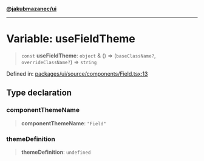 [**@jakubmazanec/ui**](../README.md)

---

# Variable: useFieldTheme

> `const` **useFieldTheme**: `object` & () => (`baseClassName?`, `overrideClassName?`) => `string`

Defined in:
[packages/ui/source/components/Field.tsx:13](https://github.com/jakubmazanec/tools/blob/acfa246dbb1035f65efb7fa114167a3cbefca108/packages/ui/source/components/Field.tsx#L13)

## Type declaration

### componentThemeName

> **componentThemeName**: `"Field"`

### themeDefinition

> **themeDefinition**: `undefined`

